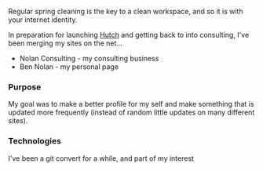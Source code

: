 Regular spring cleaning is the key to a clean workspace, and so it is with your internet identity.

In preparation for launching [Hutch](http://playhutch.com/) and getting back to into consulting, I've been merging my sites on the net...

 * Nolan Consulting - my consulting business
 * Ben Nolan - my personal page

### Purpose

My goal was to make a better profile for my self and make something that is updated more frequently (instead of random little updates on many different sites).

### Technologies

I've been a git convert for a while, and part of my interest 
